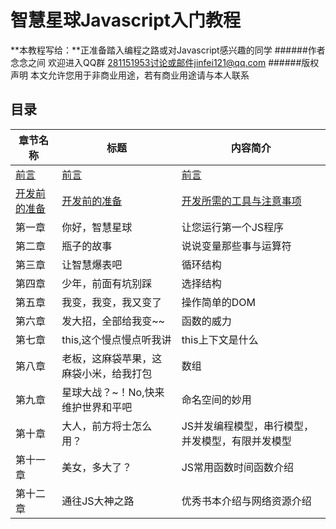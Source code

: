 # 智慧星球Javascript入门教程
**本教程写给：**正准备踏入编程之路或对Javascript感兴趣的同学
######作者  念念之间 欢迎进入QQ群 281151953讨论或邮件jinfei121@qq.com
######版权声明   本文允许您用于非商业用途，若有商业用途请与本人联系
##  目录
章节名称 | 标题 | 内容简介
------------ | ------------- | ------------
[前言](https://github.com/WisdomPlanet/WisdomPlanet-Javascript-Primer/blob/master/preface.md) | [前言](https://github.com/WisdomPlanet/WisdomPlanet-Javascript-Primer/blob/master/preface.md)  | [前言](https://github.com/WisdomPlanet/WisdomPlanet-Javascript-Primer/blob/master/preface.md)
[开发前的准备](https://github.com/WisdomPlanet/WisdomPlanet-Javascript-Primer/blob/master/prepare.md) | [开发前的准备](https://github.com/WisdomPlanet/WisdomPlanet-Javascript-Primer/blob/master/prepare.md)| [开发所需的工具与注意事项](https://github.com/WisdomPlanet/WisdomPlanet-Javascript-Primer/blob/master/prepare.md)
第一章 |你好，智慧星球 | 让您运行第一个JS程序
第二章 | 瓶子的故事 | 说说变量那些事与运算符
第三章 | 让智慧爆表吧 |循环结构
第四章 | 少年，前面有坑别踩 | 选择结构
第五章 | 我变，我变，我又变了 | 操作简单的DOM
第六章 | 发大招，全部给我变~~ | 函数的威力
第七章 | this,这个慢点慢点听我讲 | this上下文是什么
第八章 | 老板，这麻袋苹果，这麻袋小米，给我打包 | 数组
第九章 | 星球大战？~！No,快来维护世界和平吧 | 命名空间的妙用
第十章 | 大人，前方将士怎么用？ | JS并发编程模型，串行模型，并发模型，有限并发模型
第十一章| 美女，多大了？ | JS常用函数时间函数介绍
第十二章| 通往JS大神之路 | 优秀书本介绍与网络资源介绍
